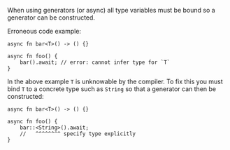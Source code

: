 When using generators (or async) all type variables must be bound so a
generator can be constructed.

Erroneous code example:

```edition2018,compile_fail,E0698
async fn bar<T>() -> () {}

async fn foo() {
    bar().await; // error: cannot infer type for `T`
}
```

In the above example `T` is unknowable by the compiler.
To fix this you must bind `T` to a concrete type such as `String`
so that a generator can then be constructed:

```edition2018
async fn bar<T>() -> () {}

async fn foo() {
    bar::<String>().await;
    //   ^^^^^^^^ specify type explicitly
}
```

